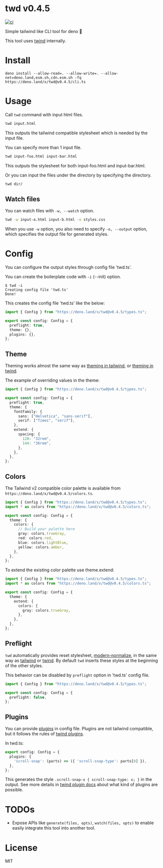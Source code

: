 # twd v0.4.5

[![ci](https://github.com/kt3k/twd/actions/workflows/ci.yml/badge.svg)](https://github.com/kt3k/twd/actions/workflows/ci.yml)

Simple tailwind like CLI tool for deno 🦕

This tool uses [twind](https://github.com/tw-in-js/twind) internally.

# Install

```
deno install --allow-read=. --allow-write=. --allow-net=deno.land,esm.sh,cdn.esm.sh -fq https://deno.land/x/twd@v0.4.5/cli.ts
```

# Usage

Call `twd` command with input html files.

```sh
twd input.html
```

This outputs the tailwind compatible stylesheet which is needed by the input
file.

You can specify more than 1 input file.

```sh
twd input-foo.html input-bar.html
```

This outputs the stylesheet for both input-foo.html and input-bar.html.

Or you can input the files under the directory by specifying the directory.

```sh
twd dir/
```

## Watch files

You can watch files with `-w, --watch` option.

```sh
twd -w input-a.html input-b.html -o styles.css
```

When you use `-w` option, you also need to specify `-o, --output` option, which
specifies the output file for generated styles.

# Config

You can configure the output styles through config file 'twd.ts'.

You can create the boilerplate code with `-i` (--init) option.

```shellsession
$ twd -i
Creating config file 'twd.ts'
Done!
```

This creates the config file 'twd.ts' like the below:

```ts
import { Config } from "https://deno.land/x/twd@v0.4.5/types.ts";

export const config: Config = {
  preflight: true,
  theme: {},
  plugins: {},
};
```

## Theme

Theming works almost the same way as
[theming in tailwind](https://tailwindcss.com/docs/theme), or
[theming in twind](https://twind.dev/handbook/configuration.html#theme).

The example of overriding values in the theme:

```ts
import { Config } from "https://deno.land/x/twd@v0.4.5/types.ts";

export const config: Config = {
  preflight: true,
  theme: {
    fontFamily: {
      sans: ["Helvetica", "sans-serif"],
      serif: ["Times", "serif"],
    },
    extend: {
      spacing: {
        128: "32rem",
        144: "36rem",
      },
    },
  },
};
```

## Colors

The Tailwind v2 compatible color palette is available from
`https://deno.land/x/twd@v0.4.5/colors.ts`.

```ts
import { Config } from "https://deno.land/x/twd@v0.4.5/types.ts";
import * as colors from "https://deno.land/x/twd@v0.4.5/colors.ts";

export const config: Config = {
  theme: {
    colors: {
      // Build your palette here
      gray: colors.trueGray,
      red: colors.red,
      blue: colors.lightBlue,
      yellow: colors.amber,
    },
  },
};
```

To extend the existing color palette use theme.extend:

```ts
import { Config } from "https://deno.land/x/twd@v0.4.5/types.ts";
import * as colors from "https://deno.land/x/twd@v0.4.5/colors.ts";

export const config: Config = {
  theme: {
    extend: {
      colors: {
        gray: colors.trueGray,
      },
    },
  },
};
```

## Preflight

`twd` automatically provides reset stylesheet,
[modern-normalize](https://github.com/sindresorhus/modern-normalize), in the
same way as [tailwind](https://tailwindcss.com/docs/preflight) or
[twind](https://twind.dev/handbook/configuration.html#preflight). By default
`twd` inserts these styles at the beginning of the other styles.

This behavior can be disabled by `preflight` option in 'twd.ts' config file.

```ts
import { Config } from "https://deno.land/x/twd@v0.4.5/types.ts";

export const config: Config = {
  preflight: false,
};
```

## Plugins

You can provide [plugins][twind-plugins] in config file. Plugins are not
tailwind compatible, but it follows the rules of [twind plugins][twind-plugins].

In twd.ts:

```ts
export config: Config = {
  plugins: {
    'scroll-snap': (parts) => ({ 'scroll-snap-type': parts[0] }),
  },
};
```

This generates the style `.scroll-snap-x { scroll-snap-type: x; }` in the
output. See more details in [twind plugin docs][twind-plugins] about what kind
of plugins are possible.

# TODOs

- Expose APIs like `generate(files, opts)`, `watch(files, opts)` to enable
  easily integrate this tool into another tool.

# License

MIT

[twind-plugins]: https://twind.dev/handbook/plugins.html

